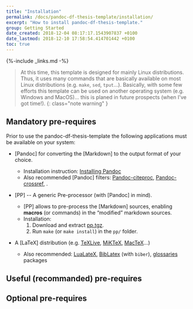 ```yaml
---
title: "Installation"
permalink: /docs/pandoc-df-thesis-template/installation/
excerpt: "How to install pandoc-df-thesis-template."
group: Getting Started
date_created: 2018-12-04 08:17:17.1543907837 +0100
date_lastmod: 2018-12-10 17:58:54.414701442 +0100
toc: true
---
```

{%-include _links.md -%}

> At this time, this template is designed for mainly Linux distributions.
> Thus, it uses many commands that are basically available on most Linux distributions (e.g. `make`, `sed`, `tput`...).
> Basically, with some few efforts this template can be used on another operating system (e.g. Windows and MacOS)... this is planed in future prospects (when I've got time!).
{: class="note warning" }

## Mandatory pre-requires

Prior to use the pandoc-df-thesis-template the following applications must be available on your system:

- [Pandoc] for converting the [Markdown] to the output format of your choice.
  - Installation instruction: [Installing Pandoc](https://pandoc.org/installing.html)
  - Also recommended [Pandoc] filters: [Pandoc-citeproc](https://github.com/jgm/pandoc-citeproc), [Pandoc-crossref](http://lierdakil.github.io/pandoc-crossref/), .

- [PP] -- A generic Pre-processor (with [Pandoc] in mind).
  - [PP] allows to pre-process the [Markdown] sources, enabling **macros** (or commands) in the “modified” markdown sources.
  - Installation:
     1. Download and extract [pp.tgz](https://cdsoft.fr/pp/pp.tgz).
     2. Run `make` (or `make install`) in the `pp/` folder.

- A [LaTeX] distribution (e.g. [TeXLive](http://www.tug.org/texlive/), [MiKTeX](https://miktex.org/), [MacTeX](https://tug.org/mactex/)…)
   - Also recommended: [LuaLateX](http://www.luatex.org/), [BibLatex](https://github.com/plk/biblatex/) (with `biber`), [glossaries](http://www.ctan.org/pkg/glossaries/) packages
   
## Useful (recommanded) pre-requires

## Optional pre-requires
